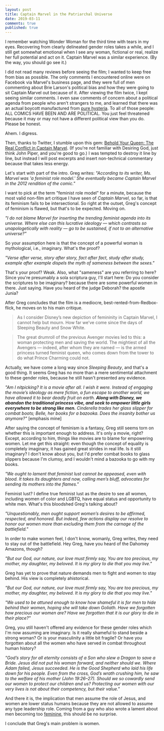 ```yaml
---
layout: post
title: Captain Marvel in the Patriarchal Universe
date: 2019-03-11
comments: true
published: true
---
```


I remember watching Wonder Woman for the third time with tears in my eyes. Recovering from clearly delineated gender roles takes a while, and I still get somewhat emotional when I see any woman, fictional or real, realize her full potential and act on it. Captain Marvel was a similar experience. (By the way, you should go see it.)

I did not read many reviews before seeing the film; I wanted to keep free from bias as possible. The only comments I encountered online were on Facebook via Marvel's business page, and they were full of men commenting about Brie Larson's political bias and how they were going to sit Captain Marvel out because of it.  After viewing the film twice, I kept seeing similar comments. I even saw comments of concern about a political agenda from people who aren't strangers to me, and learned that there was an actual boycott manufactured from [pure hysteria](https://finance.yahoo.com/news/captain-marvel-faces-boycott-backlash-000745301.html). To all of those people: ALL COMICS HAVE BEEN AND ARE POLITICAL. You just feel threatened because it may or may not have a different political view than you do. Please be honest.

Ahem. I digress.

Then, thanks to Twitter, I stumble upon this gem: [Behold Your Queen: The Real Conflict in Captain Marvel](https://www.desiringgod.org/articles/behold-your-queen). (If you're not familiar with Desiring God, just think John Piper, and you're good to go.) I was tempted to destroy it line by line, but instead I will post excerpts and insert non-technical commentary because that takes less energy.

Let's start with part of the intro. Greg writes: _"According to its writer, Ms. Marvel was 'a feminist role model.' She eventually became Captain Marvel in the 2012 rendition of the comic."_

I want to pick at the term "feminist role model" for a minute, because the most valid non-film art critique I have seen of _Captain Marvel_, so far, is that its feminism fails to be intersectional. So right at the outset, Greg's concept of feminism is flawed, but that's to be expected. Moving on.

_"I do not blame Marvel for inserting the trending feminist agenda into its universe. Where else can this lucrative ideology — which contrasts so unapologetically with reality — go to be sustained, if not to an alternative universe?"_

So your assumption here is that the concept of a powerful woman is mythological, i.e., imaginary. What's the proof?

_"Verse after verse, story after story, fact after fact, study after study, example after example dispels the myth of sameness between the sexes."_

That's your proof? Weak. Also, what "sameness" are you referring to here? Since you're presumably a sola scriptura guy, I'll start here: Do you consider the scriptures to be imaginary? because there are some powerful women in there. Just saying. Have you heard of the judge Deborah? the apostle Junia?

After Greg concludes that the film is a mediocre, best-rented-from-Redbox-flick, he moves on to his main critique.

> As I consider Disney’s new depiction of femininity in Captain Marvel, I cannot help but mourn. How far we’ve come since the days of Sleeping Beauty and Snow White.

> The great drumroll of the previous Avenger movies led to this: a woman protecting men and saving the world. The mightiest of all the Avengers — indeed, after whom they are named — is the armed princess turned feminist queen, who comes down from the tower to do what Prince Charming could not.

Actually, we have come a long way since _Sleeping Beauty_, and that's a good thing. It seems Greg has no more than a mere sentimental attachment to these gender roles, because he still hasn't presented any evidence.

_"Am I nitpicking? It is a movie after all. I wish it were. Instead of engaging the movie’s ideology as mere fiction, a fun escape to another world, we have allowed it to bear deadly fruit on earth. __Along with Disney, we abandon the traditional princess vibe, and seek to empower little girls everywhere to be strong like men.__ Cinderella trades her glass slipper for combat boots; Belle, her books for a bazooka. Does the insanity bother us anymore?"_ [emphasis mine]

After saying the concept of feminism is a fantasy, Greg still seems torn on whether this is important enough to address. It's only a movie, right? Except, according to him, things like movies are to blame for empowering women. Let me get this straight: even though the concept of equality is completely imaginary, it has gained great strides in real life. Is it still imaginary? I don't know about you, but I'd prefer combat books to glass slippers because I'm clumsy, and I wouldn't mind a bazooka to go with my books.

_"We ought to lament that feminist lust cannot be appeased, even with blood. It takes its daughters and now, calling men’s bluff, advocates for sending its mothers into the flames."_

Feminist lust? I define true feminist lust as the desire to see all women, including women of color and LGBTQ, have equal status and opportunity to white men. What's this bloodshed Greg's talking about?

_"Unquestionably, men ought support women’s desires to be affirmed, respected, and honored. But indeed, few actions display our resolve to honor our women more than excluding them from the carnage of the battlefield."_

In order to make women feel, I don't know, womanly, Greg writes, they need to stay out of the battlefield. Hey Greg, have you heard of the Dahomey Amazons, though?

_"But our God, our nature, our love must firmly say, You are too precious, my mother, my daughter, my beloved. It is my glory to die that you may live."_

Greg has yet to prove that nature demands men to fight and women to stay behind. His view is completely ahistorical.

_"But our God, our nature, our love must firmly say, You are too precious, my mother, my daughter, my beloved. It is my glory to die that you may live."_

_"We used to be attuned enough to know how shameful it is for men to hide behind their women, hoping she will take down Goliath. Have we forgotten how precious our women are? Have we forgotten that it is our glory to die in their place?"_

Greg, you still haven't offered any evidence for these gender roles which I'm now assuming are imaginary. Is it really shameful to stand beside a strong woman? Or is your masculinity a little bit fragile? Or have you forgotten about all the women who have served in combat throughout human history?

_"God’s story for all eternity consists of a Son who slew a Dragon to save a Bride. Jesus did not put his woman forward, and neither should we. Where Adam failed, Jesus succeeded. He is the Good Shepherd who laid his life down for his people. Even from the cross, God’s wrath crushing him, he saw to the welfare of his mother (John 19:26–27). Should we so cowardly send our women to protect our children and us? Protecting our women with our very lives is not about their competency, but their value."_

And there it is, the implication that men assume the role of Jesus, and women are lower status humans because they are not allowed to assume any type leadership role. Coming from a guy who also wrote a lament about men becoming too [feminine](https://www.desiringgod.org/articles/play-the-man-you-are), this should be no surprise.

I conclude that Greg's main problem is women.

